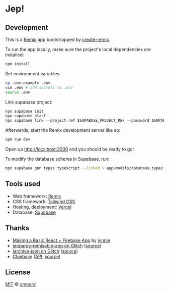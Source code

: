 # Jep!

## Development

This is a [Remix](https://remix.run/docs) app bootstrapped by
[create-remix](https://www.npmjs.com/package/create-remix).

To run the app locally, make sure the project's local dependencies are
installed:

```sh
npm install
```

Set environment variables:

```sh
cp .env.example .env
vim .env # add secrets to .env
source .env
```

Link supabase project:

```ts
npx supabase init
npx supabase start
npx supabase link --project-ref $SUPABASE_PROJECT_REF --password $SUPABASE_DB_PASSWORD
```

Afterwards, start the Remix development server like so:

```sh
npm run dev
```

Open up [http://localhost:3000](http://localhost:3000) and you should be ready to go!

To modify the database schema in Supabase, run:

```sh
npx supabase gen types typescript --linked > app/models/database.types.ts
```

## Tools used

- Web framework: [Remix](https://remix.run/)
- CSS framework: [Tailwind CSS](https://tailwindcss.com/)
- Hosting, deployment: [Vercel](https://vercel.com)
- Database: [Supabase](https://supabase.com/)

## Thanks

- [Making a Basic React + Firebase App](https://paper.dropbox.com/doc/Making-a-Basic-React-Firebase-App--Bys208PiI1n34J9lnkc7lzRxAg-oepkAUyjqbd7Ts0hIB8U4) by [jynnie](https://github.com/jynnie)
- [jeopardy-remixable-app on Glitch](https://jeopardy-remixable-app.glitch.me)
  ([source](https://glitch.com/~jeopardy-remixable-app))
- [jarchive-json on Glitch](https://jarchive-json.glitch.me)
  ([source](https://glitch.com/~jarchive-json))
- [Cluebase](https://cluebase.readthedocs.io/en/latest/)
  ([API](cluebase.lukelav.in/), [source](https://github.com/lukelavin/cluebase))
  

## License

[MIT](https://github.com/cmnord/jep/blob/main/LICENSE) ©
[cmnord](https://github.com/cmnord/)

